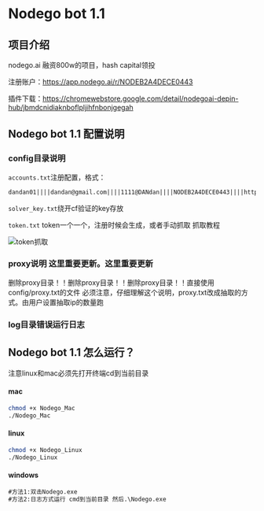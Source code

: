 # Nodego bot 1.1
## 项目介绍
nodego.ai 融资800w的项目，hash capital领投

注册账户：https://app.nodego.ai/r/NODEB2A4DECE0443

插件下载：https://chromewebstore.google.com/detail/nodegoai-depin-hub/jbmdcnidiaknboflpljihfnbonjgegah

## Nodego bot 1.1 配置说明
### config目录说明
``accounts.txt``注册配置，格式：
```txt
dandan01||||dandan@gmail.com||||1111@DANdan||||NODEB2A4DECE0443||||http://192.168.2.7:50003
```

``solver_key.txt``绕开cf验证的key存放

``token.txt`` token一个一个，注册时候会生成，或者手动抓取
抓取教程

![token抓取](https://github.com/user-attachments/assets/bbd0a1c4-3443-451d-aef5-1d95f19e6a9a)


### proxy说明 这里重要更新。这里重要更新
删除proxy目录！！删除proxy目录！！删除proxy目录！！直接使用config/proxy.txt的文件
必须注意，仔细理解这个说明，proxy.txt改成抽取的方式。由用户设置抽取ip的数量跑

### log目录错误运行日志


## Nodego bot 1.1 怎么运行？
注意linux和mac必须先打开终端cd到当前目录
#### mac
```bash
chmod +x Nodego_Mac
./Nodego_Mac
```

#### linux
```bash
chmod +x Nodego_Linux
./Nodego_Linux
```

#### windows
```txt
#方法1:双击Nodego.exe
#方法2:日志方式运行 cmd到当前目录 然后.\Nodego.exe
```
